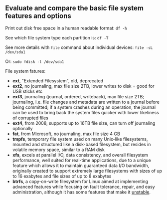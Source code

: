## Evaluate and compare the basic file system features and options

Print out disk free space in a human readable format:
`df -h`

See which file system type each partition is:
`df -T`

See more details with `file` command about individual devices:
`file -sL /dev/sda1`

Or: `sudo fdisk -l /dev/sda1`

File system fatures:

- **ext**, "Extended Filesystem", old, deprecated
- **ext2**, no journaling, max file size 2TB, lower writes to disk = good for USB sticks etc
- **ext3**, journaling (journal, ordered, writeback), max file size 2TB; journaling, i.e. file changes and metadata are written to a journal before being committed; if a system crashes during an operation, the journal can be used to bring back the system files quicker with lower likeliness of corrupted files
- **ext4**, from 2008, supports up to 16TB file size, can turn off journaling optionally
- **fat**, from Microsoft, no journaling, max file size 4 GB
- **tmpfs**, temporary file system used on many Unix-like filesystems, mounted and structured like a disk-based filesystem, but resides in volatile memory space, similar to a RAM disk
- **xfs**, excels at parallel I/O, data consistency, and overall filesystem performance, well suited for real-time applications, due to a unique feature which allows it to maintain guaranteed data I/O bandwidth, originally created to support extremely large filesystems with sizes of up to 16 exabytes and file sizes of up to 8 exabytes
- **btrfs**, a copy-on-write filesystem for Linux aimed at implementing advanced features while focusing on fault tolerance, repair, and easy administration, although it has some features that make it [unstable](https://btrfs.wiki.kernel.org/index.php/FAQ#Is_btrfs_stable.3F).